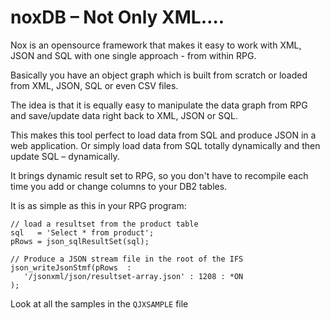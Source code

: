 # noxDB – Not Only XML….

Nox is an opensource framework that makes it easy to work with XML, JSON and SQL with one single approach - from within RPG.

Basically you have an object graph which is built from scratch or loaded from XML, JSON, SQL or even CSV files.

The idea is that it is equally easy to manipulate the data graph from RPG and save/update data right back to XML, JSON or SQL.

This makes this tool perfect to load data from SQL and produce JSON in a web application. Or simply load data from SQL totally dynamically and then update SQL – dynamically.

It brings dynamic result set to RPG, so you don't have to recompile each time you add or change columns to your DB2 tables.

It is as simple as this in your RPG program:

```
// load a resultset from the product table
sql   = 'Select * from product';
pRows = json_sqlResultSet(sql);

// Produce a JSON stream file in the root of the IFS
json_writeJsonStmf(pRows  :
   '/jsonxml/json/resultset-array.json' : 1208 : *ON
);
```

Look at all the samples in the `QJXSAMPLE` file